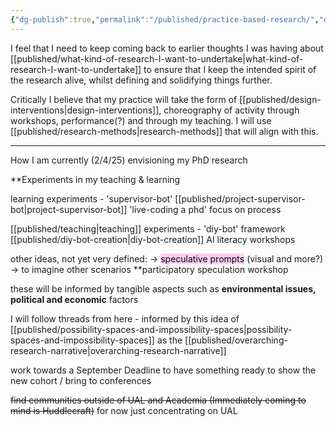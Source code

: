 ```yaml
---
{"dg-publish":true,"permalink":"/published/practice-based-research/","dgPassFrontmatter":true,"noteIcon":""}
---
```



I feel that I need to keep coming back to earlier thoughts I was having about [[published/what-kind-of-research-I-want-to-undertake\|what-kind-of-research-I-want-to-undertake]] to ensure that I keep the intended spirit of the research alive, whilst defining and solidifying things further. 

Critically I believe that my practice will take the form of [[published/design-interventions\|design-interventions]], choreography of activity through workshops, performance(?) and through my teaching. I will use [[published/research-methods\|research-methods]] that will align with this.

---
How I am currently (2/4/25) envisioning my PhD research

**Experiments in my teaching & learning

learning experiments - 
	'supervisor-bot' [[published/project-supervisor-bot\|project-supervisor-bot]]
	'live-coding a phd' focus on process

[[published/teaching\|teaching]] experiments - 
	'diy-bot' framework [[published/diy-bot-creation\|diy-bot-creation]] 
	AI literacy workshops 

other ideas, not yet very defined: 
-> <mark style="background: #FFB8EBA6;">speculative prompts</mark> (visual and more?)
-> to imagine other scenarios 
**participatory speculation workshop

these will be informed by tangible aspects such as **environmental issues, political and economic** factors

I will follow threads from here - informed by this idea of [[published/possibility-spaces-and-impossibility-spaces\|possibility-spaces-and-impossibility-spaces]] as the [[published/overarching-research-narrative\|overarching-research-narrative]]

work towards a September Deadline to have something ready to show the new cohort / bring to conferences

~~find communities outside of UAL and Academia (Immediately coming to mind is Huddlecraft)~~
for now just concentrating on UAL 

